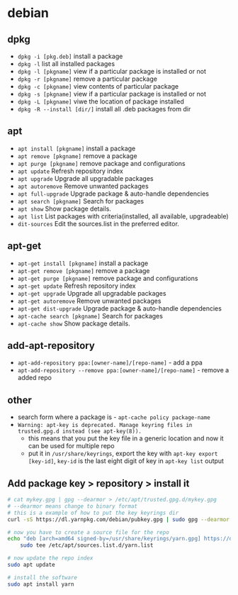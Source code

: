 # debian

## dpkg

- `dpkg -i [pkg.deb]` install a package
- `dpkg -l` list all installed packages
- `dpkg -l [pkgname]` view if a particular package is installed or not
- `dpkg -r [pkgname]` remove a particular package
- `dpkg -c [pkgname]` view contents of particular package
- `dpkg -s [pkgname]` view if a particular package is installed or not
- `dpkg -L [pkgname]` viwe the location of package installed
- `dpkg -R --install [dir/]` install all .deb packages from dir

## apt

- `apt install [pkgname]` install a package
- `apt remove [pkgname]` remove a package
- `apt purge [pkgname]` remove package and configurations
- `apt update` Refresh repository index
- `apt upgrade` Upgrade all upgradable packages
- `apt autoremove` Remove unwanted packages
- `apt full-upgrade` Upgrade package & auto-handle dependencies
- `apt search [pkgname]` Search for packages
- `apt show` Show package details.
- `apt list` List packages with criteria(installed, all available, upgradeable)
- `dit-sources` Edit the sources.list in the preferred editor.

## apt-get

- `apt-get install [pkgname]` install a package
- `apt-get remove [pkgname]` remove a package
- `apt-get purge [pkgname]` remove package and configurations
- `apt-get update` Refresh repository index
- `apt-get upgrade` Upgrade all upgradable packages
- `apt-get autoremove` Remove unwanted packages
- `apt-get dist-upgrade` Upgrade package & auto-handle dependencies
- `apt-cache search [pkgname]` Search for packages
- `apt-cache show` Show package details.

## add-apt-repository

- `apt-add-repository ppa:[owner-name]/[repo-name]` - add a ppa
- `apt-add-repository --remove ppa:[owner-name]/[repo-name]` - remove a added repo

## other

- search form where a package is - `apt-cache policy package-name`
- `Warning: apt-key is deprecated. Manage keyring files in trusted.gpg.d instead (see apt-key(8)).`
    - this means that you put the key file in a generic location and now it can be used for multiple repo
    - put it in `/usr/share/keyrings`, export the key with `apt-key export [key-id]`, `key-id` is the last eight digit of key in
      `apt-key list` output

## Add package key > repository > install it

```bash
# cat mykey.gpg | gpg --dearmor > /etc/apt/trusted.gpg.d/mykey.gpg
# --dearmor means change to binary format
# this is a example of how to put the key keyrings dir
curl -sS https://dl.yarnpkg.com/debian/pubkey.gpg | sudo gpg --dearmor -o /usr/share/keyrings/yarn.gpg

# now you have to create a source file for the repo
echo "deb [arch=amd64 signed-by=/usr/share/keyrings/yarn.gpg] https://dl.yarnpkg.com/debian/ stable main" |
    sudo tee /etc/apt/sources.list.d/yarn.list

# now update the repo index
sudo apt update

# install the software
sudo apt install yarn
```

